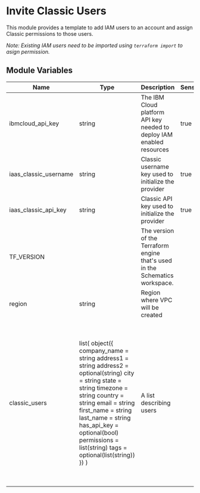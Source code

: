 # Invite Classic Users

This module provides a template to add IAM users to an account and assign Classic permissions to those users. 

*Note: Existing IAM users need to be imported using `terraform import` to asign permission.*

## Module Variables

Name                  | Type                                                                                                                                                                                                                                                                                                | Description                                                                  | Sensitive | Default
--------------------- | --------------------------------------------------------------------------------------------------------------------------------------------------------------------------------------------------------------------------------------------------------------------------------------------------- | ---------------------------------------------------------------------------- | --------- | -------------------------------------------------------------------------------------------------------------------------------------------------------------------------------------------------------------------------------------------------------------------------------------------------------------------------------------------------------------------------------------------------------------------------------
ibmcloud_api_key      | string                                                                                                                                                                                                                                                                                              | The IBM Cloud platform API key needed to deploy IAM enabled resources        | true      | 
iaas_classic_username | string                                                                                                                                                                                                                                                                                              | Classic username key used to initialize the provider                         | true      | 
iaas_classic_api_key  | string                                                                                                                                                                                                                                                                                              | Classic API key used to initialize the provider                              | true      | 
TF_VERSION            |                                                                                                                                                                                                                                                                                                     | The version of the Terraform engine that's used in the Schematics workspace. |           | 1.0
region                | string                                                                                                                                                                                                                                                                                              | Region where VPC will be created                                             |           | us-south
classic_users         | list( object({ company_name = string address1 = string address2 = optional(string) city = string state = string timezone = string country = string email = string first_name = string last_name = string has_api_key = optional(bool) permissions = list(string) tags = optional(list(string)) }) ) | A list describing users                                                      |           | [<br>{<br>company_name = "example<br>company" address1 = "12345<br>Any Street" address2 = "Suite<br>city = "Atlanta"<br>state = "GA"<br>timezone = "CEST"<br>country = "USA"<br>first_name = "John"<br>last_name = "Test"<br>email = "john@test.example" has_api_key = true<br>permissions = [<br>"ACCESS_ALL_GUEST",<br>"ACCESS_ALL_HARDWARE",<br>"SERVER_ADD",<br>"SERVER_CANCEL",<br>"RESET_PORTAL_PASSWORD",<br>]<br>}<br>]